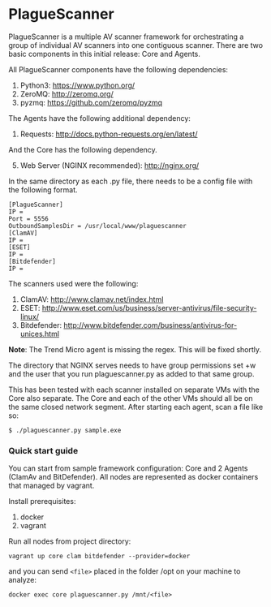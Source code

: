PlagueScanner
=============
PlagueScanner is a multiple AV scanner framework for orchestrating a group of individual AV scanners into one contiguous scanner. There are two basic components in this initial release: Core and Agents.

All PlagueScanner components have the following dependencies:

1. Python3: https://www.python.org/
2. ZeroMQ: http://zeromq.org/
3. pyzmq: https://github.com/zeromq/pyzmq

The Agents have the following additional dependency:

1. Requests: http://docs.python-requests.org/en/latest/

And the Core has the following dependency.

5. Web Server (NGINX recommended): http://nginx.org/

In the same directory as each .py file, there needs to be a config file with the following format.
```
[PlagueScanner]
IP = 
Port = 5556
OutboundSamplesDir = /usr/local/www/plaguescanner
[ClamAV]
IP = 
[ESET]
IP = 
[Bitdefender]
IP = 
```

The scanners used were the following:

1. ClamAV: http://www.clamav.net/index.html
2. ESET: http://www.eset.com/us/business/server-antivirus/file-security-linux/
3. Bitdefender: http://www.bitdefender.com/business/antivirus-for-unices.html

**Note**: The Trend Micro agent is missing the regex. This will be fixed shortly.

The directory that NGINX serves needs to have group permissions set +w and the user that you run plaguescanner.py as added to that same group.

This has been tested with each scanner installed on separate VMs with the Core also separate. The Core and each of the other VMs should all be on the same closed network segment. After starting each agent, scan a file like so:

```
$ ./plaguescanner.py sample.exe
```

### Quick start guide

You can start from sample framework configuration: Core and 2 Agents (ClamAv and BitDefender). All nodes are represented as docker containers that managed by vagrant.

Install prerequisites:

1.  docker
2.  vagrant

Run all nodes from project directory:

```
vagrant up core clam bitdefender --provider=docker
```

and you can send `<file>` placed in the folder /opt on your machine to analyze:

```
docker exec core plaguescanner.py /mnt/<file>
```
